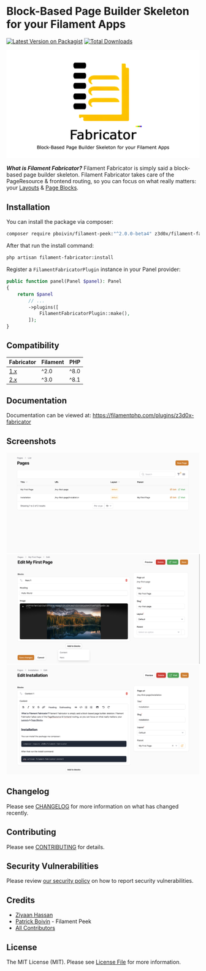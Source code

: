 # Block-Based Page Builder Skeleton for your Filament Apps

[![Latest Version on Packagist](https://img.shields.io/packagist/v/z3d0x/filament-fabricator.svg?style=for-the-badge)](https://packagist.org/packages/z3d0x/filament-fabricator)
[![Total Downloads](https://img.shields.io/packagist/dt/z3d0x/filament-fabricator.svg?style=for-the-badge)](https://packagist.org/packages/z3d0x/filament-fabricator)

<p align="center">
  <img alt="fabricator banner" src="https://raw.githubusercontent.com/z3d0x/filament-fabricator/2.x/art/banner.jpg" />
</p>

***What is Filament Fabricator?*** Filament Fabricator is simply said a block-based page builder skeleton. Filament Fabricator takes care of the PageResource & frontend routing, so you can focus on what really matters: your [Layouts](https://filamentphp.com/plugins/z3d0x-fabricator#layouts) & [Page Blocks](https://filamentphp.com/plugins/z3d0x-fabricator#page-blocks).

## Installation

You can install the package via composer:

```bash
composer require pboivin/filament-peek:"^2.0.0-beta4" z3d0x/filament-fabricator
```


After that run the install command:
```bash
php artisan filament-fabricator:install
```

Register a `FilamentFabricatorPlugin` instance in your Panel provider:

```php
public function panel(Panel $panel): Panel
{
    return $panel
        // ...
        ->plugins([
            FilamentFabricatorPlugin::make(),
        ]);
}
```

## Compatibility
| Fabricator | Filament | PHP |
|------|----------|--------|
| [1.x](https://github.com/z3d0x/filament-fabricator/tree/1.x) | ^2.0 | ^8.0 |
| [2.x](https://github.com/z3d0x/filament-fabricator/tree/2.x) | ^3.0 | ^8.1 |

## Documentation

Documentation can be viewed at: https://filamentphp.com/plugins/z3d0x-fabricator

## Screenshots

<img alt="fabricator-index" src="https://raw.githubusercontent.com/z3d0x/filament-fabricator/2.x/art/list-screenshot.png">
<img alt="fabricator-edit-1" src="https://raw.githubusercontent.com/z3d0x/filament-fabricator/2.x/art/edit-screenshot-1.png">
<img alt="fabricator-edit-2" src="https://raw.githubusercontent.com/z3d0x/filament-fabricator/2.x/art/edit-screenshot-2.png">

## Changelog

Please see [CHANGELOG](CHANGELOG.md) for more information on what has changed recently.

## Contributing

Please see [CONTRIBUTING](.github/CONTRIBUTING.md) for details.

## Security Vulnerabilities

Please review [our security policy](../../security/policy) on how to report security vulnerabilities.

## Credits

- [Ziyaan Hassan](https://github.com/Z3d0X)
- [Patrick Boivin](https://github.com/pboivin) - Filament Peek
- [All Contributors](../../contributors)

## License

The MIT License (MIT). Please see [License File](LICENSE.md) for more information.
